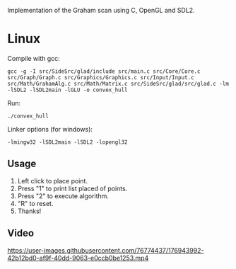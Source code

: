 Implementation of the Graham scan using C, OpenGL and SDL2.

# Linux
Compile with gcc:

```
gcc -g -I src/SideSrc/glad/include src/main.c src/Core/Core.c src/Graph/Graph.c src/Graphics/Graphics.c src/Input/Input.c src/Math/GrahamAlg.c src/Math/Matrix.c src/SideSrc/glad/src/glad.c -lm -lSDL2 -lSDL2main -lGLU -o convex_hull
```

Run:

```
./convex_hull
```

Linker options (for windows):

```
-lmingw32 -lSDL2main -lSDL2 -lopengl32
```

## Usage
  1) Left click to place point.
  2) Press "1" to print list placed of points.
  3) Press "2" to execute algorithm.
  4) "R" to reset.
  5) Thanks!

## Video

https://user-images.githubusercontent.com/76774437/176943992-42b12bd0-af9f-40dd-9063-e0ccb0be1253.mp4
